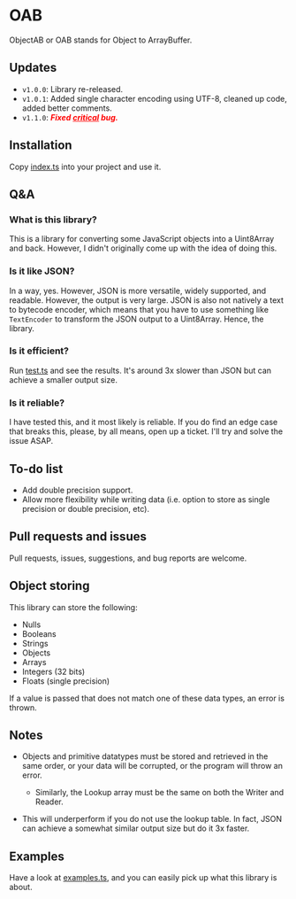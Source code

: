 # OAB

ObjectAB or OAB stands for Object to ArrayBuffer.

## Updates

* `v1.0.0`: Library re-released.
* `v1.0.1`: Added single character encoding using UTF-8, cleaned up code, added better comments.
* `v1.1.0`: <span style="color: red;"><i><b>Fixed <u>critical</u> bug.</b></i></span>

## Installation

Copy [index.ts](./index.ts) into your project and use it.

## Q&A

### What is this library?

This is a library for converting some JavaScript objects into a Uint8Array and back. However, I didn't originally come up with the idea of doing this.

### Is it like JSON?

In a way, yes. However, JSON is more versatile, widely supported, and readable. However, the output is very large. JSON is also not natively a text to bytecode encoder, which means that you have to use something like `TextEncoder` to transform the JSON output to a Uint8Array. Hence, the library.

### Is it efficient?

Run [test.ts](./test.ts) and see the results. It's around 3x slower than JSON but can achieve a smaller output size.

### Is it reliable?

I have tested this, and it most likely is reliable. If you do find an edge case that breaks this, please, by all means, open up a ticket. I'll try and solve the issue ASAP.

## To-do list

* Add double precision support.
* Allow more flexibility while writing data (i.e. option to store as single precision or double precision, etc).

## Pull requests and issues

Pull requests, issues, suggestions, and bug reports are welcome.

## Object storing

This library can store the following:

* Nulls
* Booleans
* Strings
* Objects 
* Arrays
* Integers (32 bits)
* Floats (single precision)

If a value is passed that does not match one of these data types, an error is thrown.

## Notes

* Objects and primitive datatypes must be stored and retrieved in the same order, or your data will be corrupted, or the program will throw an error.

    * Similarly, the Lookup array must be the same on both the Writer and Reader.

* This will underperform if you do not use the lookup table. In fact, JSON can achieve a somewhat similar output size but do it 3x faster.

## Examples

Have a look at [examples.ts](./examples.ts), and you can easily pick up what this library is about.